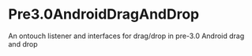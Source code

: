 Pre3.0AndroidDragAndDrop
========================

An ontouch listener and interfaces for drag/drop in pre-3.0 Android drag and drop
